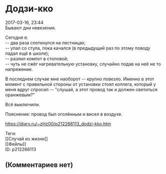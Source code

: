 Додзи-кко
=========

  
2017-03-16, 23:44  
 Бывают дни невезения.   
   
 Сегодня я:   
 -- два раза споткнулся на лестницах;   
 -- упал со стула, пока качался (в предыдущий раз по этому поводу падал ещё в школе);   
 -- разлил компот в столовой;   
 -- чуть не сжёг нагревательную установку, случайно подав на неё не то напряжение.   
   
 В последнем случае мне наоборот -- крупно повезло. Именно в этот момент с правильной стороны от установки стоял коллега, который у меня вдруг спросил -- "слушай, а этот провод так и должен светиться оранжевым?"   
   
 Всё выключили.   
   
  Пояснение: провод был оголённым и висел в воздухе.    
  
<https://diary.ru/~zHz00/p212266113_dodzi-kko.htm>  
  
Теги:  
[[Случай из жизни]]  
[[Фейлы]]  
ID: p212266113  


(Комментариев нет)
------------------